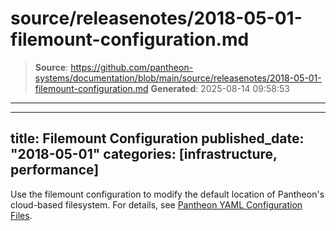 # source/releasenotes/2018-05-01-filemount-configuration.md

> **Source**: https://github.com/pantheon-systems/documentation/blob/main/source/releasenotes/2018-05-01-filemount-configuration.md
> **Generated**: 2025-08-14 09:58:53

---

---
title: Filemount Configuration
published_date: "2018-05-01"
categories: [infrastructure, performance]
---
Use the filemount configuration to modify the default location of Pantheon's cloud-based filesystem. For details, see [Pantheon YAML Configuration Files](/pantheon-yml/#filemount-path).

